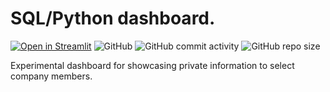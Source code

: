 # SQL/Python dashboard.

[![Open in Streamlit](https://static.streamlit.io/badges/streamlit_badge_black_white.svg)](https://luis-perez.streamlitapp.com/)
![GitHub](https://img.shields.io/github/license/lperezmo/interactive-streamlit-dashboard)
![GitHub commit activity](https://img.shields.io/github/commit-activity/m/lperezmo/interactive-streamlit-dashboard)
![GitHub repo size](https://img.shields.io/github/repo-size/lperezmo/interactive-streamlit-dashboard)

Experimental dashboard for showcasing private information to select company members.
